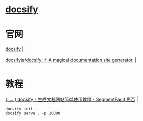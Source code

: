 # [docsify](readme.md)  


# 官网
<a href="https://docsify.js.org/#/" target="_blank">docsify</a>  |  <br>  
<a href="https://github.com/docsifyjs/docsify/" target="_blank">docsifyjs/docsify: 🃏 A magical documentation site generator.</a>  |  <br>  

# 教程
<a href="https://segmentfault.com/a/1190000017576714" target="_blank">(……) docsify - 生成文档网站简单使用教程 - SegmentFault 思否</a>  |  <br>  

```
docsify init .
docsify serve . -p 10000
```
